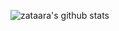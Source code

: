 
![zataara's github stats](https://github-readme-stats.vercel.app/api?username=zataara&count_private=true&show_icons=true&theme=dracula)

